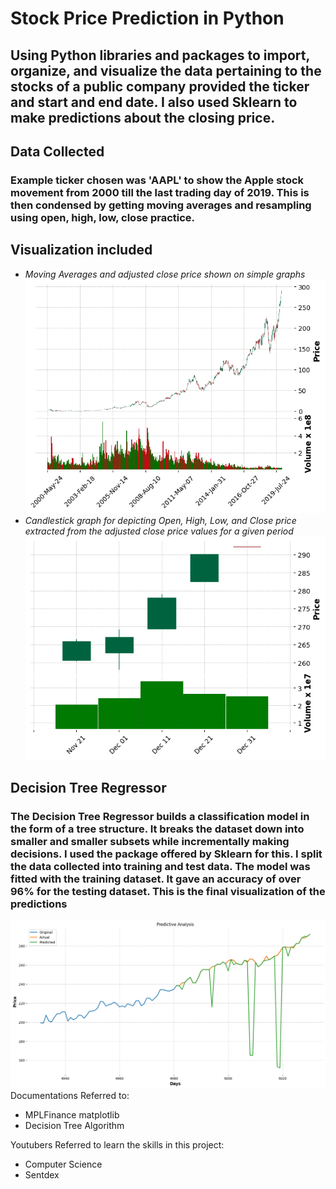 # Stock Price Prediction in Python
## Using Python libraries and packages to import, organize, and visualize the data pertaining to the stocks of a public company provided the ticker and start and end date. I also used Sklearn to make predictions about the closing price.  

## Data Collected
### Example ticker chosen was 'AAPL' to show the Apple stock movement from 2000 till the last trading day of 2019. This is then condensed by getting moving averages and resampling using open, high, low, close practice. 

## Visualization included
+ *Moving Averages and adjusted close price shown on simple graphs*\
![](images/movingavg.png)
+ *Candlestick graph for depicting Open, High, Low, and Close price extracted from the adjusted close price values for a given period*\
![](images/Candlestic.png)

## Decision Tree Regressor
### The Decision Tree Regressor builds a classification model in the form of a tree structure. It breaks the dataset down into smaller and smaller subsets while incrementally making decisions. I used the package offered by Sklearn for this. I split the data collected into training and test data. The model was fitted with the training dataset. It gave an accuracy of over 96% for the testing dataset. This is the final visualization of the predictions
![](images/prediction.png)\
Documentations Referred to:
+ MPLFinance matplotlib
+ Decision Tree Algorithm

Youtubers Referred to learn the skills in this project:
+ Computer Science
+ Sentdex
